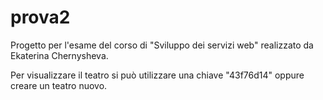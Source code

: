 # prova2

Progetto per l'esame del corso di "Sviluppo dei servizi web" realizzato da Ekaterina Chernysheva.

Per visualizzare il teatro si può utilizzare una chiave "43f76d14" oppure creare un teatro nuovo.